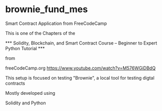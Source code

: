 # brownie_fund_mes
Smart Contract Application from FreeCodeCamp

This is one of the Chapters of the

*** Solidity, Blockchain, and Smart Contract Course – Beginner to Expert Python Tutorial ***

from

freeCodeCamp.org
https://www.youtube.com/watch?v=M576WGiDBdQ

This setup is focused on testing "Brownie", a local tool for testing digtal contracts

Mostly developed using

Solidity and Python
